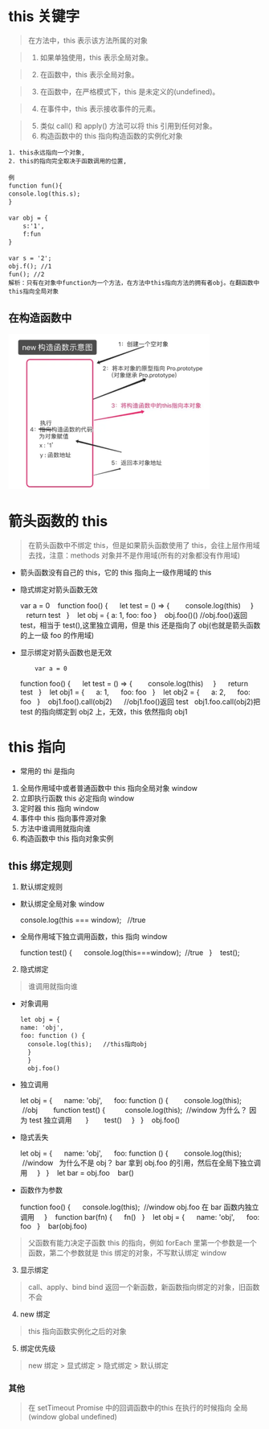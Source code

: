 # this 关键字

> 在方法中，this 表示该方法所属的对象

> 1. 如果单独使用，this 表示全局对象。

> 2. 在函数中，this 表示全局对象。

> 3. 在函数中，在严格模式下，this 是未定义的(undefined)。

> 4. 在事件中，this 表示接收事件的元素。

> 5. 类似 call() 和 apply() 方法可以将 this 引用到任何对象。
> 6. 构造函数中的 this 指向构造函数的实例化对象

    1. this永远指向一个对象,
    2. this的指向完全取决于函数调用的位置,

    例
    function fun(){
    console.log(this.s);
    }
    ​
    var obj = {
        s:'1',
        f:fun
    }
    ​
    var s = '2';
    obj.f(); //1
    fun(); //2
    解析：只有在对象中function为一个方法，在方法中this指向方法的拥有者obj。在翻函数中this指向全局对象

## 在构造函数中

<img src="../new构造函数示意图.png" alt="new构造函数示意图" title="图片title" style="width:400px">

# 箭头函数的 this

> 在箭头函数中不绑定 this，但是如果箭头函数使用了 this，会往上层作用域去找，注意：methods 对象并不是作用域(所有的对象都没有作用域)

- 箭头函数没有自己的 this，它的 this 指向上一级作用域的 this

- 隐式绑定对箭头函数无效

  var a = 0
     function foo() {
       let test = () => {
         console.log(this)
      }
       return test
    }
     let obj = { a: 1, foo: foo }
     obj.foo()()
  //obj.foo()返回 test，相当于 test(),这里独立调用，但是 this 还是指向了 obj(也就是箭头函数的上一级 foo 的作用域)

- 显示绑定对箭头函数也是无效

          var a = 0

  function foo() {
       let test = () => {
         console.log(this)
      }
       return test
    }
     let obj1 = {
       a: 1,
       foo: foo
    }
     let obj2 = {
       a: 2,
       foo: foo
    }
     obj1.foo().call(obj2)
  ​
      //obj1.foo()返回 test   obj1.foo.call(obj2)把 test 的指向绑定到 obj2 上，无效，this 依然指向 obj1

# this 指向

- 常用的 thi 是指向

1. 全局作用域中或者普通函数中 this 指向全局对象 window
2. 立即执行函数 this 必定指向 window
3. 定时器 this 指向 window
4. 事件中 this 指向事件源对象
5. 方法中谁调用就指向谁
6. 构造函数中 this 指向对象实例

## this 绑定规则

1. 默认绑定规则

- 默认绑定全局对象 window

  console.log(this === window);   //true

- 全局作用域下独立调用函数，this 指向 window

  function test() {
       console.log(this===window);  //true
    }
     test();

2. 隐式绑定

> 谁调用就指向谁

- 对象调用

      let obj = {
      name: 'obj',
      foo: function () {
        console.log(this);   //this指向obj
        }
        }
        obj.foo()

- 独立调用

  let obj = {
       name: 'obj',
       foo: function () {
         console.log(this);    //obj
         function test() {
           console.log(this);  //window 为什么？ 因为 test 独立调用
        }
         test()
      }
    }
     obj.foo()

- 隐式丢失

  let obj = {
       name: 'obj',
       foo: function () {
         console.log(this);  //window   为什么不是 obj？ bar 拿到 obj.foo 的引用，然后在全局下独立调用
      }
    }
     let bar = obj.foo
     bar()

- 函数作为参数

  function foo() {
       console.log(this);  //window obj.foo 在 bar 函数内独立调用  
    }
     function bar(fn) {
       fn()
    }
     let obj = {
       name: 'obj',
       foo: foo
    }
     bar(obj.foo)

> 父函数有能力决定子函数 this 的指向，例如 forEach 里第一个参数是一个函数，第二个参数就是 this 绑定的对象，不写默认绑定 window

3. 显示绑定

> call、apply、bind bind 返回一个新函数，新函数指向绑定的对象，旧函数不会

4. new 绑定

> this 指向函数实例化之后的对象

5. 绑定优先级

> new 绑定 > 显式绑定 > 隐式绑定 > 默认绑定

### 其他

> 在 setTimeout Promise 中的回调函数中的this 在执行的时候指向 全局(window global undefined)